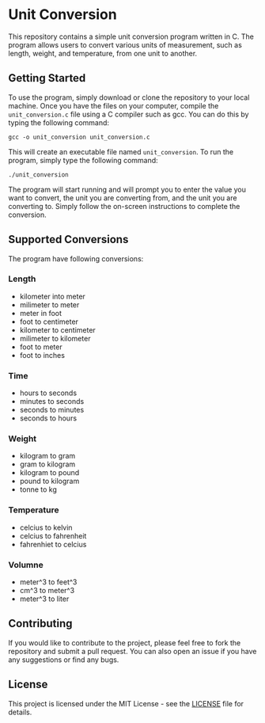 # Unit Conversion

This repository contains a simple unit conversion program written in C. The program allows users to convert various units of measurement, such as length, weight, and temperature, from one unit to another.

## Getting Started

To use the program, simply download or clone the repository to your local machine. Once you have the files on your computer, compile the `unit_conversion.c` file using a C compiler such as gcc. You can do this by typing the following command:

```
gcc -o unit_conversion unit_conversion.c
```

This will create an executable file named `unit_conversion`. To run the program, simply type the following command:

```
./unit_conversion
```

The program will start running and will prompt you to enter the value you want to convert, the unit you are converting from, and the unit you are converting to. Simply follow the on-screen instructions to complete the conversion.

## Supported Conversions

The program have following conversions:

### Length

- kilometer into meter
- milimeter to meter
- meter in foot
- foot to centimeter
- kilometer to centimeter
- milimeter to kilometer
- foot to meter
- foot to inches

### Time

- hours to seconds
- minutes to seconds
- seconds to minutes
- seconds to hours

### Weight

- kilogram to gram
- gram to kilogram 
- kilogram to pound 
- pound to kilogram
- tonne to kg

### Temperature

- celcius to kelvin 
- celcius to fahrenheit
- fahrenhiet to celcius

### Volumne

- meter^3 to feet^3
- cm^3 to meter^3
- meter^3  to liter

## Contributing

If you would like to contribute to the project, please feel free to fork the repository and submit a pull request. You can also open an issue if you have any suggestions or find any bugs.

## License

This project is licensed under the MIT License - see the [LICENSE](LICENSE) file for details.

